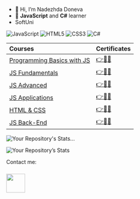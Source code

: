 - 👋 Hi, I’m Nadezhda Doneva
- 👀 **JavaScript** and **C#** learner
- SoftUni

![JavaScript](https://img.shields.io/badge/javascript-%23323330.svg?style=for-the-badge&logo=javascript&logoColor=%23F7DF1E)
![HTML5](https://img.shields.io/badge/html5-%23E34F26.svg?style=for-the-badge&logo=html5&logoColor=white)
![CSS3](https://img.shields.io/badge/css3-%231572B6.svg?style=for-the-badge&logo=css3&logoColor=white)
![C#](https://img.shields.io/badge/c%23-%23239120.svg?style=for-the-badge&logo=c-sharp&logoColor=white)


|**Courses**|**Certificates**|
|:---|:---|
|<a href="https://softuni.bg/trainings/3622/programming-basics-with-javascript-january-2022"> Programming Basics with JS </a>| <a href="https://softuni.bg/certificates/details/124510/a874bf50"> 👉📜✅</a> |
|<a href="https://softuni.bg/trainings/3732/programming-fundamentals-with-javascript-may-2022"> JS Fundamentals </a>| <a href="https://softuni.bg/certificates/details/139117/fef71e80"> 👉📜✅</a> |
|<a href="https://softuni.bg/trainings/3846/js-advanced-september-2022"> JS Advanced </a>| <a href="https://softuni.bg/certificates/details/145363/7ae375fd"> 👉📜✅</a> |
|<a href="https://softuni.bg/trainings/3847/js-applications-october-2022"> JS Applications </a>| <a href="https://softuni.bg/certificates/details/149767/f0cb6234"> 👉📜✅</a> |
|<a href="https://softuni.bg/trainings/4114/html-and-css-may-2023"> HTML & CSS </a>| <a href="https://softuni.bg/certificates/details/174782/815c1100"> 👉📜✅</a> |
|<a href="https://softuni.bg/trainings/4111/js-back-end-may-2023"> JS Back-End </a>| <a href="https://softuni.bg/certificates/details/182070/1f413760"> 👉📜✅</a> |


![Your Repository's Stats](https://github-readme-stats.vercel.app/api/top-langs/?username=NadezhdaDoneva&theme=blue-green)...

![Your Repository’s Stats](https://github-readme-stats.vercel.app/api?username=NadezhdaDoneva&show_icons=true)


Contact me:
### <p> <a href=https://www.linkedin.com/in/nadezhda-doneva-100120249/><img height="50em" src="https://www.mhe-sme.org/wp-content/uploads/2017/12/linkedin-icon.png" /><a/>
<!---
NadezhdaDoneva/NadezhdaDoneva is a ✨ special ✨ repository because its `README.md` (this file) appears on your GitHub profile.
You can click the Preview link to take a look at your changes.
--->
